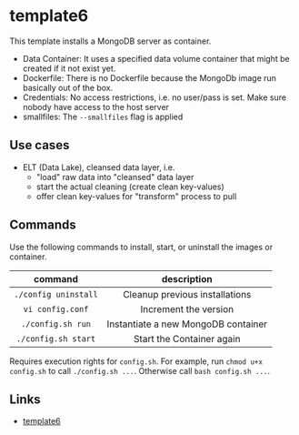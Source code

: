 # template6
This template installs a MongoDB server as container.

* Data Container: It uses a specified data volume container that might be created if it not exist yet.
* Dockerfile: There is no Dockerfile because the MongoDb image run basically out of the box.
* Credentials: No access restrictions, i.e. no user/pass is set. Make sure nobody have access to the host server
* smallfiles: The `--smallfiles` flag is applied

## Use cases
* ELT (Data Lake), cleansed data layer, i.e.
    * "load" raw data into "cleansed" data layer
    * start the actual cleaning (create clean key-values)
    * offer clean key-values for "transform" process to pull

## Commands
Use the following commands to install, start, or uninstall the images or container.

| command | description |
|:-------:|:-----------:|
| `./config uninstall` | Cleanup previous installations |
| `vi config.conf` | Increment the version |
| `./config.sh run` | Instantiate a new MongoDB container |
| `./config.sh start` | Start the Container again |

Requires execution rights for `config.sh`.
For example, run `chmod u+x config.sh` to call `./config.sh ...`.
Otherwise call `bash config.sh ...`.

## Links
* [template6](https://github.com/waalfisk/template6)
